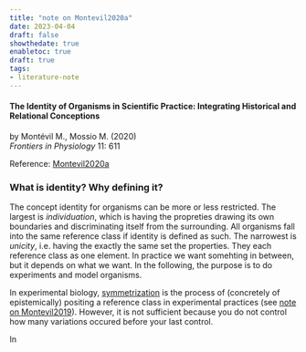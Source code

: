 ```yaml
---
title: "note on Montevil2020a"
date: 2023-04-04
draft: false
showthedate: true
enabletoc: true
draft: true
tags:
- literature-note
---
```


#### **The Identity of Organisms in Scientific Practice: Integrating Historical and Relational Conceptions**     
by Montévil M., Mossio M. (2020)         
*Frontiers in Physiology* 11: 611       

Reference: [Montevil2020a](reference/Montevil2020a.md)


### What is identity? Why defining it?

The concept identity for organisms can be more or less restricted. The largest is *individuation*, which is having the propreties drawing its own boundaries and discriminating itself from the surrounding.  All organisms fall into the same reference class if identity is defined as such. The narrowest is *unicity*, i.e. having the exactly the same set the properties. They each reference class as one element. In practice we want somehting in between, but it depends on what we want. In the following, the purpose is to do experiments and model organisms.

In experimental biology, [symmetrization](concept/symmetrization.md) is the process of (concretely of epistemically) positing a reference class in experimental practices (see [note on Montevil2019](note/note%20on%20Montevil2019.md)). However, it is not sufficient because you do not control how many variations occured before your last control. 

In 
